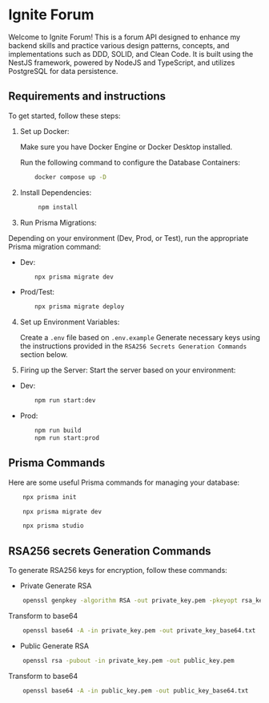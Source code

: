 # Ignite Forum

Welcome to Ignite Forum! This is a forum API designed to enhance my backend
skills and practice various design patterns, concepts, and implementations such
as DDD, SOLID, and Clean Code. It is built using the NestJS framework, powered
by NodeJS and TypeScript, and utilizes PostgreSQL for data persistence.

## Requirements and instructions

To get started, follow these steps:

1. Set up Docker:

    Make sure you have Docker Engine or Docker Desktop installed.

    Run the following command to configure the Database Containers:

    ```bash
        docker compose up -D
    ```

1. Install Dependencies:

   ```bash
        npm install
   ```

2. Run Prisma Migrations:

Depending on your environment (Dev, Prod, or Test), run the appropriate Prisma migration command:

- Dev:

  ```bash
      npx prisma migrate dev
  ```

- Prod/Test:

  ```bash
      npx prisma migrate deploy
  ```

4. Set up Environment Variables:

    Create a `.env` file based on `.env.example` Generate necessary keys using the
    instructions provided in the `RSA256 Secrets Generation Commands` section below.

5. Firing up the Server:
   Start the server based on your environment:

- Dev:

  ```bash
      npm run start:dev
  ```

- Prod:

  ```bash
      npm run build
      npm run start:prod
  ```

## Prisma Commands

Here are some useful Prisma commands for managing your database:

```bash
    npx prisma init
```

```bash
    npx prisma migrate dev
```

```bash
    npx prisma studio
```

## RSA256 secrets Generation Commands

To generate RSA256 keys for encryption, follow these commands:

- Private
  Generate RSA

``` bash
    openssl genpkey -algorithm RSA -out private_key.pem -pkeyopt rsa_keygen_bits:2048
```

Transform to base64

```bash
    openssl base64 -A -in private_key.pem -out private_key_base64.txt
```

- Public
  Generate RSA

```bash
    openssl rsa -pubout -in private_key.pem -out public_key.pem
```

Transform to base64

``` bash
    openssl base64 -A -in public_key.pem -out public_key_base64.txt
```
